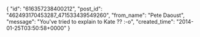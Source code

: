  {
   "id": "616357238400212",
   "post_id": "462493170453287_471533439549260",
   "from_name": "Pete Daoust",
   "message": "You've tried to explain to Kate ?? :-o",
   "created_time": "2014-01-25T03:50:58+0000"
 }
